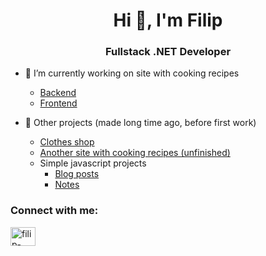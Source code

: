 <h1 align="center">Hi 👋, I'm Filip</h1>
<h3 align="center">Fullstack .NET Developer</h3>

- 🚧 I’m currently working on site with cooking recipes
	- [Backend](https://github.com/fifeq12/healthy-tasty-backend-master)
	- [Frontend](https://github.com/fifeq12/healthy-tasty-frontend-master)

- 🔭 Other projects (made long time ago, before first work)
    - [Clothes shop](https://github.com/fifeq12/Larram-master)
    - [Another site with cooking recipes (unfinished)](https://github.com/fifeq12/RecipeBook)
    - Simple javascript projects
        - [Blog posts](https://github.com/fifeq12/blog-posts)
        - [Notes](https://github.com/fifeq12/notes)

<h3 align="left">Connect with me:</h3>
<p align="left">
<a href="https://linkedin.com/in/filip-wajs" target="blank"><img align="center" src="https://raw.githubusercontent.com/rahuldkjain/github-profile-readme-generator/master/src/images/icons/Social/linked-in-alt.svg" alt="filip-wajs" height="30" width="40" /></a>
</p>
